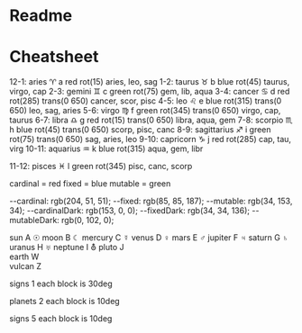 # Readme

Cheatsheet
==========

12-1:  aries        ♈︎ a   red     rot(15)                 aries, leo, sag
1-2:   taurus       ♉︎ b   blue    rot(45)                 taurus, virgo, cap
2-3:   gemini       ♊︎ c   green   rot(75)                 gem, lib, aqua
3-4:   cancer       ♋︎ d   red     rot(285) trans(0 650)   cancer, scor, pisc
4-5:   leo          ♌︎ e   blue    rot(315) trans(0 650)   leo, sag, aries
5-6:   virgo        ♍︎ f   green   rot(345) trans(0 650)   virgo, cap, taurus
6-7:   libra        ♎︎ g   red     rot(15) trans(0 650)    libra, aqua, gem
7-8:   scorpio      ♏︎ h   blue    rot(45) trans(0 650)    scorp, pisc, canc
8-9:   sagittarius  ♐︎ i   green   rot(75) trans(0 650)    sag, aries, leo
9-10:  capricorn    ♑︎ j   red     rot(285)                cap, tau, virg
10-11: aquarius     ♒︎ k   blue    rot(315)                aqua, gem, libr

11-12: pisces       ♓︎ l   green   rot(345)                pisc, canc, scorp

cardinal = red
fixed = blue
mutable = green

--cardinal: rgb(204, 51, 51);
--fixed: rgb(85, 85, 187);
--mutable: rgb(34, 153, 34);
--cardinalDark: rgb(153, 0, 0);
--fixedDark: rgb(34, 34, 136);
--mutableDark: rgb(0, 102, 0);


sun       A   ☉
moon      B   ☾
mercury   C   ☿
venus     D   ♀
mars      E   ♂
jupiter   F   ♃
saturn    G   ♄
uranus    H   ♅
neptune   I   ⛢
pluto     J   
earth     W   
vulcan    Z





signs 1
each block is 30deg

planets 2
each block is 10deg

signs 5
each block is 10deg